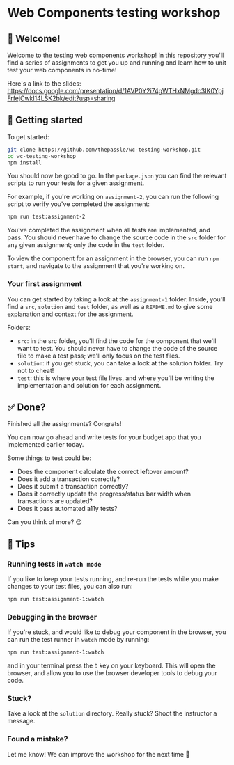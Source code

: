 # Web Components testing workshop

## 👋 Welcome!

Welcome to the testing web components workshop! In this repository you'll find a series of assignments to get you up and running and learn how to unit test your web components in no-time!

Here's a link to the slides: https://docs.google.com/presentation/d/1AVP0Y2i74gWTHxNMgdc3IK0YpjFrfejCwkl14LSK2bk/edit?usp=sharing

## 🚀 Getting started

To get started:

```bash
git clone https://github.com/thepassle/wc-testing-workshop.git
cd wc-testing-workshop
npm install
```

You should now be good to go. In the `package.json` you can find the relevant scripts to run your tests for a given assignment.

For example, if you're working on `assignment-2`, you can run the following script to verify you've completed the assignment:
```bash
npm run test:assignment-2
```

You've completed the assignment when all tests are implemented, and pass. You should never have to change the source code in the `src` folder for any given assignment; only the code in the `test` folder.

To view the component for an assignment in the browser, you can run `npm start`, and navigate to the assignment that you're working on.

### Your first assignment

You can get started by taking a look at the `assignment-1` folder. Inside, you'll find a `src`, `solution` and `test` folder, as well as a `README.md` to give some explanation and context for the assignment.

Folders:
- `src`: in the src folder, you'll find the code for the component that we'll want to test. You should never have to change the code of the source file to make a test pass; we'll only focus on the test files.
- `solution`: if you get stuck, you can take a look at the solution folder. Try not to cheat!
- `test`: this is where your test file lives, and where you'll be writing the implementation and solution for each assignment.

## ✅ Done?

Finished all the assignments? Congrats!

You can now go ahead and write tests for your budget app that you implemented earlier today.

Some things to test could be:

- Does the component calculate the correct leftover amount?
- Does it add a transaction correctly?
- Does it submit a transaction correctly?
- Does it correctly update the progress/status bar width when transactions are updated?
- Does it pass automated a11y tests?

Can you think of more? 😉

## 📝 Tips

### Running tests in `watch mode`

If you like to keep your tests running, and re-run the tests while you make changes to your test files, you can also run:

```bash
npm run test:assignment-1:watch
```

### Debugging in the browser

If you're stuck, and would like to debug your component in the browser, you can run the test runner in `watch` mode by running:
```bash
npm run test:assignment-1:watch
```

and in your terminal press the `D` key on your keyboard. This will open the browser, and allow you to use the browser developer tools to debug your code.

### Stuck?

Take a look at the `solution` directory. Really stuck? Shoot the instructor a message.

### Found a mistake?

Let me know! We can improve the workshop for the next time 🙂